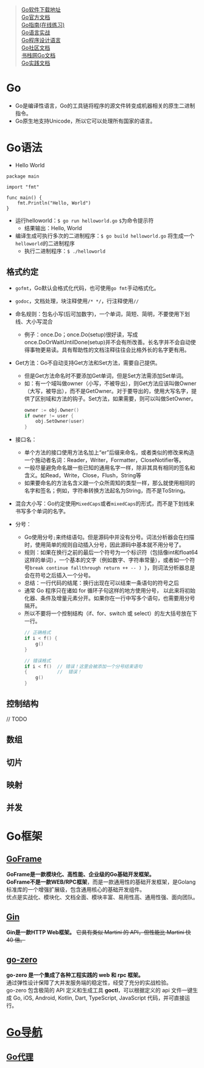 > [Go软件下载地址](https://golang.google.cn/) <br/>
> [Go官方文档](https://go-zh.org/doc/)  <br/>
> [Go指南(在线练习)](https://tour.go-zh.org/welcome/1)  <br/>
> [Go语言实战](../resources/static/doc/Go语言实战.pdf)  <br/>
> [Go程序设计语言]()  <br/>
> [Go社区文档](https://learnku.com/go/docs)  <br/>
> [书栈网Go文档](https://www.bookstack.cn/explore?cid=10&tab=popular)  <br/>
> [Go实践文档](https://mehdihadeli.github.io/awesome-go-education/)  <br/>

# Go
- Go是编译性语言，Go的工具链将程序的源文件转变成机器相关的原生二进制指令。
- Go原生地支持Unicode，所以它可以处理所有国家的语言。

# Go语法
- Hello World
```
package main

import "fmt"

func main() {
    fmt.Println("Hello, World")
}
```
- 运行helloworld：`$ go run helloworld.go` `$`为命令提示符
    - 结果输出：Hello, World
- 编译生成可执行多次的二进制程序：`$ go build helloworld.go` 将生成一个`helloworld`的二进制程序
    - 执行二进制程序：`$ ./helloworld`


## 格式约定
- `gofmt`，Go默认会格式化代码，也可使用`go fmt`手动格式化。
- `godoc`，文档处理，块注释使用`/* */`，行注释使用`//`

- 命名规则：包名小写(后可加数字)，一个单词，简短、简明，不要使用下划线、大小写混合
    - 例子：once.Do；once.Do(setup)很好读，写成once.DoOrWaitUntilDone(setup)并不会有所改善。长名字并不会自动使得事物更易读。具有帮助性的文档注释往往会比格外长的名字更有用。
- Get方法：Go不自动支持Get方法和Set方法，需要自己提供。
    - 但是Get方法命名时不要添加Get单词，但是Set方法需添加Set单词。
    - 如：有一个域叫做owner（小写，不被导出），则Get方法应该叫做Owner（大写，被导出），而不是GetOwner。对于要导出的，使用大写名字，提供了区别域和方法的钩子。Set方法，如果需要，则可以叫做SetOwner。
        ```go
        owner := obj.Owner()
        if owner != user {
            obj.SetOwner(user)
        }
        ```
- 接口名：
    - 单个方法的接口使用方法名加上“er”后缀来命名，或者类似的修改来构造一个施动者名词：Reader，Writer，Formatter，CloseNotifier等。
    - 一般尽量避免命名跟一些已知的通用名字一样，除非其具有相同的签名和含义。如Read，Write，Close，Flush，String等
    - 如果要命名的方法名含义跟一个众所周知的类型一样，那么就使用相同的名字和签名；例如，字符串转换方法起名为String，而不是ToString。
- 混合大小写：Go约定使用`MixedCaps`或者`mixedCaps`的形式，而不是下划线来书写多个单词的名字。

- 分号：
    - Go使用分号`;`来终结语句。但是源码中并没有分号。词法分析器会在扫描时，使用简单的规则自动插入分号，因此源码中基本就不用分号了。
    - 规则：如果在换行之前的最后一个符号为一个标识符（包括像int和float64这样的单词），一个基本的文字（例如数字、字符串常量），或者如一个符号`break continue fallthrough return ++ -- ) }`，则词法分析器总是会在符号之后插入一个分号。
    - 总结：一行代码的结尾：换行出现在可以结束一条语句的符号之后
    - 通常 Go 程序只在诸如 for 循环子句这样的地方使用分号， 以此来将初始化器、条件及增量元素分开。如果你在一行中写多个语句，也需要用分号隔开。
    - 所以不要将一个控制结构（if、for、switch 或 select）的左大括号放在下一行。
        ```go
        // 正确格式
        if i < f() {
            g()
        }
      
        // 错误格式
        if i < f()  // 错误！这里会被添加一个分号结束语句
        {           //  错误！
            g()
        }
        ```
## 控制结构
// TODO 
    
    
## 数组

## 切片

## 映射

## 并发

# Go框架

## [GoFrame](https://goframe.org/pages/viewpage.action?pageId=1114119)
**GoFrame是一款模块化、高性能、企业级的Go基础开发框架。**  
**GoFrame不是一款WEB/RPC框架**，而是一款通用性的基础开发框架，是Golang标准库的一个增强扩展级，包含通用核心的基础开发组件。  
优点是实战化、模块化、文档全面、模块丰富、易用性高、通用性强、面向团队。


## [Gin](https://gin-gonic.com/docs/)
**Gin是一款HTTP Web框架。** ~~它具有类似 Martini 的 API，但性能比 Martini 快 40 倍。~~


## [go-zero](https://go-zero.dev/cn/)
**go-zero 是一个集成了各种工程实践的 web 和 rpc 框架。**  
通过弹性设计保障了大并发服务端的稳定性，经受了充分的实战检验。  
go-zero 包含极简的 API 定义和生成工具 **goctl**，可以根据定义的 api 文件一键生成 Go, iOS, Android, Kotlin, Dart, TypeScript, JavaScript 代码，并可直接运行。

# [Go导航](https://hao.studygolang.com/)

## [Go代理](https://goproxy.cn/)
